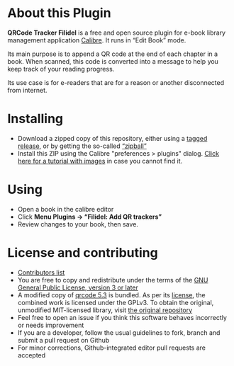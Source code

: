 ﻿# About this Plugin

**QRCode Tracker Filidel** is a free and open source plugin for e-book library management application [Calibre](https://calibre-ebook.com/). It runs in “Edit Book” mode.

Its main purpose is to append a QR code at the end of each chapter in a book. When scanned, this code is converted into a message to help you keep track of your reading progress.

Its use case is for e-readers that are for a reason or another disconnected from internet.

# Installing

 * Download a zipped copy of this repository, either using a [tagged release](https://github.com/mchubby/qrtracker-for-calibre/releases/latest), or by getting the so-called [“zipball”](https://github.com/mchubby/qrtracker-for-calibre/archive/master.zip)
 * Install this ZIP using the Calibre "preferences > plugins" dialog. [Click here for a tutorial with images](http://www.ismoothblog.com/2012/07/how-to-install-plugin-to-calibre.html) in case you cannot find it.

# Using
 * Open a book in the calibre editor
 * Click **Menu Plugins -> “Filidel: Add QR trackers”**
 * Review changes to your book, then save.

# License and contributing
 * [Contributors list](docs/CONTRiBUTORS.txt)
 * You are free to copy and redistribute under the terms of the [GNU General Public License, version 3 or later](LICENSE)
 * A modified copy of [qrcode 5.3](https://github.com/lincolnloop/python-qrcode/releases/tag/v5.3) is bundled. As per its [license](licenses/QRCODE_LICENSE), the combined work is licensed under the GPLv3. To obtain the original, unmodified MIT-licensed library, visit [the original repository](https://github.com/lincolnloop/python-qrcode)
 * Feel free to open an issue if you think this software behaves incorrectly or needs improvement
 * If you are a developer, follow the usual guidelines to fork, branch and submit a pull request on Github
 * For minor corrections, Github-integrated editor pull requests are accepted


